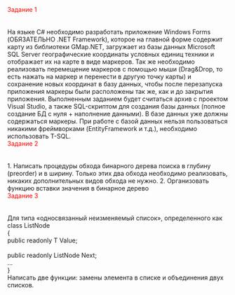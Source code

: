 <div style="color:red;"> Задание 1 </div>
<br/>
<br/>
На языке C# необходимо разработать приложение Windows Forms (ОБЯЗАТЕЛЬНО .NET Framework), которое на главной форме содержит карту из библиотеки GMap.NET, загружает из базы данных Microsoft SQL Server географические координаты условных единиц техники и отображает их на карте в виде маркеров. Так же необходимо реализовать перемещение маркеров с помощью мыши (Drag&Drop, то есть нажать на маркер и перенести в другую точку карты) и сохранение новых координат в базу данных, чтобы после перезапуска приложения маркеры были расположены так же, как и до закрытия приложения.
Выполненным заданием будет считаться архив с проектом Visual Studio, а также SQL-скриптом для создания базы данных (полное создание БД с нуля + наполнение данными). В базе данных уже должны содержаться маркеры. При работе с базой данных нельзя пользоваться никакими фреймворками (EntityFramework и т.д.), необходимо использовать T-SQL.
<br/>
<div style="color:red;"> Задание 2 </div>
<br/>
<br/>
1.	Написать процедуры обхода бинарного дерева поиска в глубину (preorder) и в ширину. Только этих два обхода необходимо реализовать, никаких дополнительных видов обхода не нужно.
2.	Организовать функцию вставки значения в бинарное дерево
<br/>
<div style="color:red;"> Задание 3 </div>
<br/>
<br/>
Для типа «односвязанный неизменяемый список», определенного как <br/>
  class ListNode<T> <br/>
  { <br/>
   <div style:'margin-left: 20%;'>  public readonly T Value; <div> <br/>
      public readonly ListNode<T> Next; <br/>
      … <br/>
  } <br/>
Написать две функции: замены элемента в списке и объединения двух списков.

